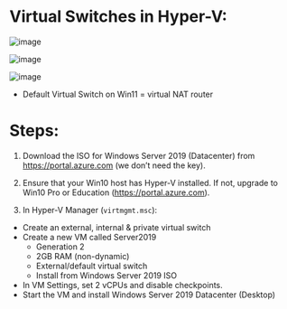 # Virtual Switches in Hyper-V:
![image](https://user-images.githubusercontent.com/40586970/170838298-d9bd0ca2-6658-4d17-9df7-7cd31148cbb4.png)

![image](https://user-images.githubusercontent.com/40586970/170838306-5bc9aa9d-56ff-4c34-bc3b-f48b57f3b4ef.png)

![image](https://user-images.githubusercontent.com/40586970/170838173-0cc0b4d3-446f-48b9-aec9-2cb17879f983.png)

- Default Virtual Switch on Win11 = virtual NAT router

# Steps:
1. Download the ISO for Windows Server 2019 (Datacenter) from https://portal.azure.com (we don’t need the key).

2. Ensure that your Win10 host has Hyper-V installed. If not, upgrade to Win10 Pro or Education (https://portal.azure.com).

3. In Hyper-V Manager (`virtmgmt.msc`):
- Create an external, internal & private virtual switch
- Create a new VM called Server2019 
  - Generation 2
  - 2GB RAM (non-dynamic)
  - External/default virtual switch
  - Install from Windows Server 2019 ISO
- In VM Settings, set 2 vCPUs and disable checkpoints.
- Start the VM and install Windows Server 2019 Datacenter (Desktop)
